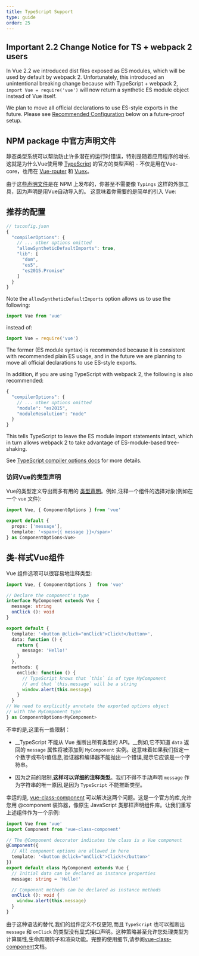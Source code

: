 ```yaml
---
title: TypeScript Support
type: guide
order: 25
---
```


## Important 2.2 Change Notice for TS + webpack 2 users

In Vue 2.2 we introduced dist files exposed as ES modules, which will be used by default by webpack 2. Unfortunately, this introduced an unintentional breaking change because with TypeScript + webpack 2, `import Vue = require('vue')` will now return a synthetic ES module object instead of Vue itself.

We plan to move all official declarations to use ES-style exports in the future. Please see [Recommended Configuration](#Recommended-Configuration) below on a future-proof setup.

## NPM package 中官方声明文件

静态类型系统可以帮助防止许多潜在的运行时错误，特别是随着应用程序的增长. 这就是为什么Vue使用带 [TypeScript](https://www.typescriptlang.org/) 的官方的类型声明 - 不仅是用在Vue-core，也用在 [Vue-router](https://github.com/vuejs/vue/tree/dev/types) 和 [Vuex](https://github.com/vuejs/vue/tree/dev/types)。

由于这些[声明文件](https://unpkg.com/vue/types/)是在 NPM 上发布的，你甚至不需要像 `Typings` 这样的外部工具，因为声明是用Vue自动导入的。 这意味着你需要的是简单的引入 Vue:

## 推荐的配置

``` js
// tsconfig.json
{
  "compilerOptions": {
    // ... other options omitted
    "allowSyntheticDefaultImports": true,
    "lib": [
      "dom",
      "es5",
      "es2015.Promise"
    ]
  }
}
```

Note the `allowSyntheticDefaultImports` option allows us to use the following:

``` js
import Vue from 'vue'
```

instead of:

``` js
import Vue = require('vue')
```

The former (ES module syntax) is recommended because it is consistent with recommended plain ES usage, and in the future we are planning to move all official declarations to use ES-style exports.

In addition, if you are using TypeScript with webpack 2, the following is also recommended:

``` js
{
  "compilerOptions": {
    // ... other options omitted
    "module": "es2015",
    "moduleResolution": "node"
  }
}
```

This tells TypeScript to leave the ES module import statements intact, which in turn allows webpack 2 to take advantage of ES-module-based tree-shaking.

See [TypeScript compiler options docs](https://www.typescriptlang.org/docs/handbook/compiler-options.html) for more details.

### 访问Vue的类型声明

Vue的类型定义导出雨多有用的 [类型声明](https://github.com/vuejs/vue/blob/dev/types/index.d.ts)。例如,注释一个组件的选择对象(例如在一个 `vue` 文件):

``` ts
import Vue, { ComponentOptions } from 'vue'

export default {
  props: ['message'],
  template: '<span>{{ message }}</span>'
} as ComponentOptions<Vue>
```

## 类-样式Vue组件

Vue 组件选项可以很容易地注释类型:

``` ts
import Vue, { ComponentOptions }  from 'vue'

// Declare the component's type
interface MyComponent extends Vue {
  message: string
  onClick (): void
}

export default {
  template: '<button @click="onClick">Click!</button>',
  data: function () {
    return {
      message: 'Hello!'
    }
  },
  methods: {
    onClick: function () {
      // TypeScript knows that `this` is of type MyComponent
      // and that `this.message` will be a string
      window.alert(this.message)
    }
  }
// We need to explicitly annotate the exported options object
// with the MyComponent type
} as ComponentOptions<MyComponent>
```

不幸的是,这里有一些限制：

- __TypeScript 不能从 Vue 推断出所有类型的 API。__例如,它不知道 `data` 返回的  `message` 属性将被添加到 `MyComponent` 实例。这意味着如果我们指定一个数字或布尔值信息,验证器和编译器不能抛出一个错误,提示它应该是一个字符串。


- 因为之前的限制,__这样可以详细的注释类型__。我们不得不手动声明 `message` 作为字符串的唯一原因,是因为 `TypeScript` 不能推断类型。

幸运的是, [vue-class-component](https://github.com/vuejs/vue-class-component) 可以解决这两个问题。这是一个官方的库,允许您用 @component 装饰器，像原生 JavaScript 类那样声明组件库。让我们重写上述组件作为一个示例:

``` ts
import Vue from 'vue'
import Component from 'vue-class-component'

// The @Component decorator indicates the class is a Vue component
@Component({
  // All component options are allowed in here
  template: '<button @click="onClick">Click!</button>'
})
export default class MyComponent extends Vue {
  // Initial data can be declared as instance properties
  message: string = 'Hello!'

  // Component methods can be declared as instance methods
  onClick (): void {
    window.alert(this.message)
  }
}
```

由于这种语法的替代,我们的组件定义不仅更短,而且 `TypeScript` 也可以推断出 `message` 和 `onClick` 的类型没有显式接口声明。这种策略甚至允许您处理类型为计算属性,生命周期钩子和渲染功能。完整的使用细节,请参阅[vue-class-component](https://github.com/vuejs/vue-class-component#vue-class-component)文档。

